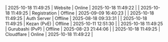 | 2025-10-18 11:49:25 | Website | Online | 2025-10-18 11:49:22 |
| 2025-10-18 11:49:25 | Registration | Offline | 2025-09-09 16:40:23 |
| 2025-10-18 11:49:25 | Auth Server | Offline | 2025-08-18 09:33:31 |
| 2025-10-18 11:49:25 | Kezan (PvE) | Offline | 2025-10-11 12:51:30 |
| 2025-10-18 11:49:25 | Gurubashi (PvP) | Offline | 2025-08-23 21:44:06 |
| 2025-10-18 11:49:25 | Cloudflare | Online | 2025-10-18 11:49:22 |
